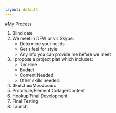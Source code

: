 ```yaml
---
layout: default
---
```

#My Process

1. Blind date
2. We meet in DFW or via Skype.
	-	Determine your needs
	-	Get a feel for style
	-	Any info you can provide me before we meet
3.	I propose a project plan which includes:
	-	Timeline
	-	Budget
	-	Content Needed
	-	Other skills needed.
4.	Sketches/Moodboard
5.	Prototype/Element Collage/Content
6.	Hookup/Final Development
7.	Final Testing
8.	Launch